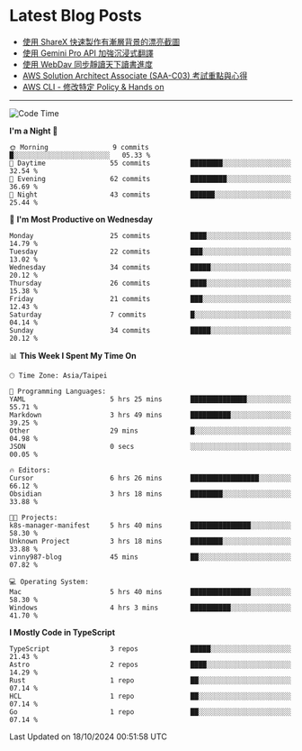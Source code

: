 # Latest Blog Posts
<!-- BLOG-POST-LIST:START -->
- [使用 ShareX 快速製作有漸層背景的漂亮截圖](https://www.vinny987.xyz/blog/2024/use-sharex-to-quickly-create-beautiful-screenshots-with-gradient-backgrounds/)
- [使用 Gemini Pro API 加強沉浸式翻譯](https://www.vinny987.xyz/blog/2024/enhance-immersive-translation-using-the-gemini-pro-api/)
- [使用 WebDav 同步靜讀天下讀書進度](https://www.vinny987.xyz/blog/2024/use-webdav-to-sync-reading-progress-on-moon-app/)
- [AWS Solution Architect Associate &lpar;SAA-C03&rpar; 考試重點與心得](https://www.vinny987.xyz/blog/2024/key-points-and-insights-on-the-aws-solution-architect-associate-saa-c03-exam/)
- [AWS CLI - 修改特定 Policy &amp; Hands on](https://www.vinny987.xyz/blog/2024/aws-cli-modify-a-specific-policy-hands-on/)
<!-- BLOG-POST-LIST:END -->

---

<!--START_SECTION:waka-->
![Code Time](http://img.shields.io/badge/Code%20Time-413%20hrs%2054%20mins-blue)

**I'm a Night 🦉** 

```text
🌞 Morning                9 commits           █░░░░░░░░░░░░░░░░░░░░░░░░   05.33 % 
🌆 Daytime                55 commits          ████████░░░░░░░░░░░░░░░░░   32.54 % 
🌃 Evening                62 commits          █████████░░░░░░░░░░░░░░░░   36.69 % 
🌙 Night                  43 commits          ██████░░░░░░░░░░░░░░░░░░░   25.44 % 
```
📅 **I'm Most Productive on Wednesday** 

```text
Monday                   25 commits          ████░░░░░░░░░░░░░░░░░░░░░   14.79 % 
Tuesday                  22 commits          ███░░░░░░░░░░░░░░░░░░░░░░   13.02 % 
Wednesday                34 commits          █████░░░░░░░░░░░░░░░░░░░░   20.12 % 
Thursday                 26 commits          ████░░░░░░░░░░░░░░░░░░░░░   15.38 % 
Friday                   21 commits          ███░░░░░░░░░░░░░░░░░░░░░░   12.43 % 
Saturday                 7 commits           █░░░░░░░░░░░░░░░░░░░░░░░░   04.14 % 
Sunday                   34 commits          █████░░░░░░░░░░░░░░░░░░░░   20.12 % 
```


📊 **This Week I Spent My Time On** 

```text
🕑︎ Time Zone: Asia/Taipei

💬 Programming Languages: 
YAML                     5 hrs 25 mins       ██████████████░░░░░░░░░░░   55.71 % 
Markdown                 3 hrs 49 mins       ██████████░░░░░░░░░░░░░░░   39.25 % 
Other                    29 mins             █░░░░░░░░░░░░░░░░░░░░░░░░   04.98 % 
JSON                     0 secs              ░░░░░░░░░░░░░░░░░░░░░░░░░   00.05 % 

🔥 Editors: 
Cursor                   6 hrs 26 mins       █████████████████░░░░░░░░   66.12 % 
Obsidian                 3 hrs 18 mins       ████████░░░░░░░░░░░░░░░░░   33.88 % 

🐱‍💻 Projects: 
k8s-manager-manifest     5 hrs 40 mins       ███████████████░░░░░░░░░░   58.30 % 
Unknown Project          3 hrs 18 mins       ████████░░░░░░░░░░░░░░░░░   33.88 % 
vinny987-blog            45 mins             ██░░░░░░░░░░░░░░░░░░░░░░░   07.82 % 

💻 Operating System: 
Mac                      5 hrs 40 mins       ███████████████░░░░░░░░░░   58.30 % 
Windows                  4 hrs 3 mins        ██████████░░░░░░░░░░░░░░░   41.70 % 
```

**I Mostly Code in TypeScript** 

```text
TypeScript               3 repos             █████░░░░░░░░░░░░░░░░░░░░   21.43 % 
Astro                    2 repos             ████░░░░░░░░░░░░░░░░░░░░░   14.29 % 
Rust                     1 repo              ██░░░░░░░░░░░░░░░░░░░░░░░   07.14 % 
HCL                      1 repo              ██░░░░░░░░░░░░░░░░░░░░░░░   07.14 % 
Go                       1 repo              ██░░░░░░░░░░░░░░░░░░░░░░░   07.14 % 
```




 Last Updated on 18/10/2024 00:51:58 UTC
<!--END_SECTION:waka-->

<!--
**vincent97277/vincent97277** is a ✨ _special_ ✨ repository because its `README.md` (this file) appears on your GitHub profile.

Here are some ideas to get you started:

- 🔭 I’m currently working on ...
- 🌱 I’m currently learning ...
- 👯 I’m looking to collaborate on ...
- 🤔 I’m looking for help with ...
- 💬 Ask me about ...
- 📫 How to reach me: ...
- 😄 Pronouns: ...
- ⚡ Fun fact: ...
-->
